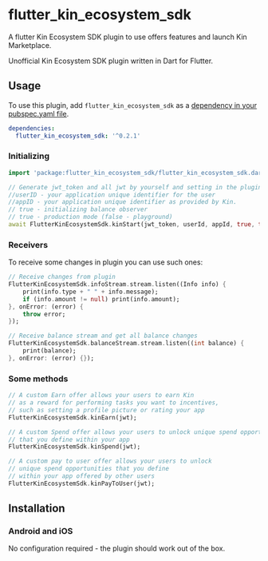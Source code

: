 # flutter_kin_ecosystem_sdk

A flutter Kin Ecosystem SDK plugin to use offers features and launch Kin Marketplace.

Unofficial Kin Ecosystem SDK plugin written in Dart for Flutter.

## Usage
To use this plugin, add `flutter_kin_ecosystem_sdk` as a [dependency in your pubspec.yaml file](https://flutter.io/platform-plugins/).


```yaml
dependencies:
  flutter_kin_ecosystem_sdk: '^0.2.1'
```

### Initializing

``` dart
import 'package:flutter_kin_ecosystem_sdk/flutter_kin_ecosystem_sdk.dart';

// Generate jwt_token and all jwt by yourself and setting in the plugin to have a response
//userID - your application unique identifier for the user
//appID - your application unique identifier as provided by Kin.
// true - initializing balance observer
// true - production mode (false - playground)
await FlutterKinEcosystemSdk.kinStart(jwt_token, userId, appId, true, true);
```

### Receivers

To receive some changes in plugin you can use such ones:

``` dart
// Receive changes from plugin
FlutterKinEcosystemSdk.infoStream.stream.listen((Info info) {
    print(info.type + " " + info.message);
    if (info.amount != null) print(info.amount);
}, onError: (error) {
    throw error;
});

// Receive balance stream and get all balance changes
FlutterKinEcosystemSdk.balanceStream.stream.listen((int balance) {
    print(balance);
}, onError: (error) {});
```

### Some methods

``` dart
// A custom Earn offer allows your users to earn Kin
// as a reward for performing tasks you want to incentives,
// such as setting a profile picture or rating your app
FlutterKinEcosystemSdk.kinEarn(jwt);

// A custom Spend offer allows your users to unlock unique spend opportunities
// that you define within your app
FlutterKinEcosystemSdk.kinSpend(jwt);

// A custom pay to user offer allows your users to unlock
// unique spend opportunities that you define
// within your app offered by other users
FlutterKinEcosystemSdk.kinPayToUser(jwt);
```

## Installation


### Android and iOS

No configuration required - the plugin should work out of the box.